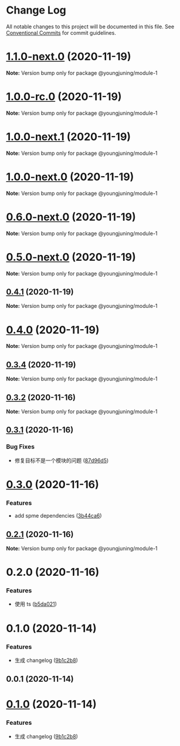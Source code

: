 # Change Log

All notable changes to this project will be documented in this file.
See [Conventional Commits](https://conventionalcommits.org) for commit guidelines.

# [1.1.0-next.0](https://github.com/youngjuning/lerna-repo/compare/@youngjuning/module-1@1.0.0-rc.0...@youngjuning/module-1@1.1.0-next.0) (2020-11-19)

**Note:** Version bump only for package @youngjuning/module-1

# [1.0.0-rc.0](https://github.com/youngjuning/lerna-repo/compare/@youngjuning/module-1@1.0.0-next.1...@youngjuning/module-1@1.0.0-rc.0) (2020-11-19)

**Note:** Version bump only for package @youngjuning/module-1

# [1.0.0-next.1](https://github.com/youngjuning/lerna-repo/compare/@youngjuning/module-1@1.0.0-next.0...@youngjuning/module-1@1.0.0-next.1) (2020-11-19)

**Note:** Version bump only for package @youngjuning/module-1

# [1.0.0-next.0](https://github.com/youngjuning/lerna-repo/compare/@youngjuning/module-1@0.6.0-next.0...@youngjuning/module-1@1.0.0-next.0) (2020-11-19)

**Note:** Version bump only for package @youngjuning/module-1

# [0.6.0-next.0](https://github.com/youngjuning/lerna-repo/compare/@youngjuning/module-1@0.5.0-next.0...@youngjuning/module-1@0.6.0-next.0) (2020-11-19)

**Note:** Version bump only for package @youngjuning/module-1

# [0.5.0-next.0](https://github.com/youngjuning/lerna-repo/compare/@youngjuning/module-1@0.4.1...@youngjuning/module-1@0.5.0-next.0) (2020-11-19)

**Note:** Version bump only for package @youngjuning/module-1

## [0.4.1](https://github.com/youngjuning/lerna-repo/compare/@youngjuning/module-1@0.4.0...@youngjuning/module-1@0.4.1) (2020-11-19)

**Note:** Version bump only for package @youngjuning/module-1

# [0.4.0](https://github.com/youngjuning/lerna-repo/compare/@youngjuning/module-1@0.3.4...@youngjuning/module-1@0.4.0) (2020-11-19)

**Note:** Version bump only for package @youngjuning/module-1

## [0.3.4](https://github.com/youngjuning/lerna-repo/compare/@youngjuning/module-1@0.3.3...@youngjuning/module-1@0.3.4) (2020-11-19)

**Note:** Version bump only for package @youngjuning/module-1

## [0.3.2](https://github.com/youngjuning/lerna-repo/compare/@youngjuning/module-1@0.3.1...@youngjuning/module-1@0.3.2) (2020-11-16)

**Note:** Version bump only for package @youngjuning/module-1

## [0.3.1](https://github.com/youngjuning/lerna-repo/compare/@youngjuning/module-1@0.3.0...@youngjuning/module-1@0.3.1) (2020-11-16)

### Bug Fixes

- 修复目标不是一个模块的问题 ([87d96d5](https://github.com/youngjuning/lerna-repo/commit/87d96d59326e7a8983bd5ff9e33f80226ee0df72))

# [0.3.0](https://github.com/youngjuning/lerna-repo/compare/@youngjuning/module-1@0.2.1...@youngjuning/module-1@0.3.0) (2020-11-16)

### Features

- add spme dependencies ([3b44ca6](https://github.com/youngjuning/lerna-repo/commit/3b44ca6f7440c95a80dde6306ad44e514010e7b6))

## [0.2.1](https://github.com/youngjuning/lerna-repo/compare/@youngjuning/module-1@0.2.0...@youngjuning/module-1@0.2.1) (2020-11-16)

**Note:** Version bump only for package @youngjuning/module-1

# 0.2.0 (2020-11-16)

### Features

- 使用 ts ([b5da021](https://github.com/youngjuning/lerna-repo/commit/b5da02167d2a75cc587293dabdda6a82bc451ab0))

# 0.1.0 (2020-11-14)

### Features

- 生成 changelog ([9b1c2b8](https://github.com/youngjuning/lerna-repo/commit/9b1c2b8c070912ec6a7cc2cb837521f28af586f6))

## 0.0.1 (2020-11-14)

# [0.1.0](https://github.com/youngjuning/lerna-repo/compare/v0.0.1...v0.1.0) (2020-11-14)

### Features

- 生成 changelog ([9b1c2b8](https://github.com/youngjuning/lerna-repo/commit/9b1c2b8c070912ec6a7cc2cb837521f28af586f6))

